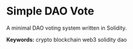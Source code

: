 # Simple DAO Vote

A minimal DAO voting system written in Solidity.

**Keywords:** crypto blockchain web3 solidity dao
